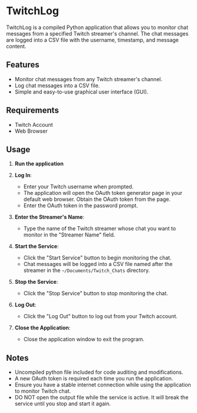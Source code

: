 # TwitchLog

TwitchLog is a compiled Python application that allows you to monitor chat messages from a specified Twitch streamer's channel. The chat messages are logged into a CSV file with the username, timestamp, and message content.

## Features

- Monitor chat messages from any Twitch streamer's channel.
- Log chat messages into a CSV file.
- Simple and easy-to-use graphical user interface (GUI).

## Requirements

- Twitch Account
- Web Browser

## Usage

1. **Run the application**
	
2. **Log In**:
    - Enter your Twitch username when prompted.
    - The application will open the OAuth token generator page in your default web browser. Obtain the OAuth token from the page.
    - Enter the OAuth token in the password prompt.

3. **Enter the Streamer's Name**:
    - Type the name of the Twitch streamer whose chat you want to monitor in the "Streamer Name" field.

4. **Start the Service**:
    - Click the "Start Service" button to begin monitoring the chat.
    - Chat messages will be logged into a CSV file named after the streamer in the `~/Documents/Twitch_Chats` directory.

5. **Stop the Service**:
    - Click the "Stop Service" button to stop monitoring the chat.

6. **Log Out**:
    - Click the "Log Out" button to log out from your Twitch account.

7. **Close the Application**:
    - Close the application window to exit the program.

## Notes
    
- Uncompiled python file included for code auditing and modifications.
- A new OAuth token is required each time you run the application.
- Ensure you have a stable internet connection while using the application to monitor Twitch chat.
- DO NOT open the output file while the service is active. It will break the service until you stop and start it again.
